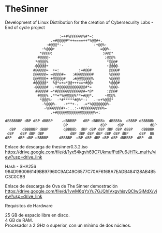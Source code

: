 # TheSinner
Development of Linux Distribution for the creation of Cybersecurity Labs - End of cycle project

                             :=+#%@@@@@@%#*=:            
                         .=#@@@@#*++====++*%@@#+.        
                       -#@@@*-.              :+@@%-      
                     :%@@@+                     =@@%-    
                    *@@@@:                       :@@@*   
                   #@@@@-                         :@@@%  
                  *@@@@%                           *@@@# 
                 -@@@@@+                  .        :@@@@-
                 #@@@@@=  +=:         :=#@@#        @@@@#
                 @@@@@@= =@@@@#=   :#@@@@@@@#       %@@@@
                 @@@@@@+ +@@@@@#   :#@@@@@@@%       %@@@@
                 #@@@@@*  %@*=+=*@@+++==+#@@:       %@@@#
                 -@@@@@#  .+#@@@@@@@@@@@@#*=        %@@@-
                  #@@@@# =*#@@@@@@@@@@@@#=*@*      :@@@# 
                   #@@@% .**+*%@@@@@%**+#@@*.     -@@@%  
                    *@@@%-  -*#*****#@%*-:   .-=+%@@@*   
                     -%@@@%-   -+**+-.  .=*%@@@@@@@%-    
                      -%@@@@@@#+-:..:-+#@@@@@@@@@%=      
                         .+#@@@@@@@@@@@@@@@@@%+:          

    dBBBBBBP dBP dBP dBBBP    .dBBBBP   dBP dBBBBb  dBBBBb  dBBBP dBBBBBb    
                               BP               dBP     dBP            dBP   
      dBP   dBBBBBP dBBP       qBBBBb  dBP dBP dBP dBP dBP dBBP    dBBBBK    
     dBP   dBP dBP dBP            dBP dBP dBP dBP dBP dBP dBP     dBP  BB   
    dBP   dBP dBP dBBBBP     dBBBBP  dBP dBP dBP dBP dBP dBBBBP  dBP  dB    
 


Enlace de descarga de thesinner0.3.2.iso  
https://drive.google.com/file/d/1yx54kgvh69C7UkmufFtdPu6JHTk_muHv/view?usp=drive_link  
  
Hash - SHA256  
984D980066149BB97960C9AC49C6577C70AF6168A7EADB484128AB4B5C3C0CBB  

Enlace de descarga de Ova de The Sinner demostración
https://drive.google.com/file/d/1vwM6qYxYu7GJQhIVxgyhisyQClwGjMdX/view?usp=drive_link
  
Requisitos de Hardware  
  
25 GB de espacio libre en disco.  
4 GB de RAM.  
Procesador a 2 GHz o superior, con un mínimo de dos núcleos.  
  
